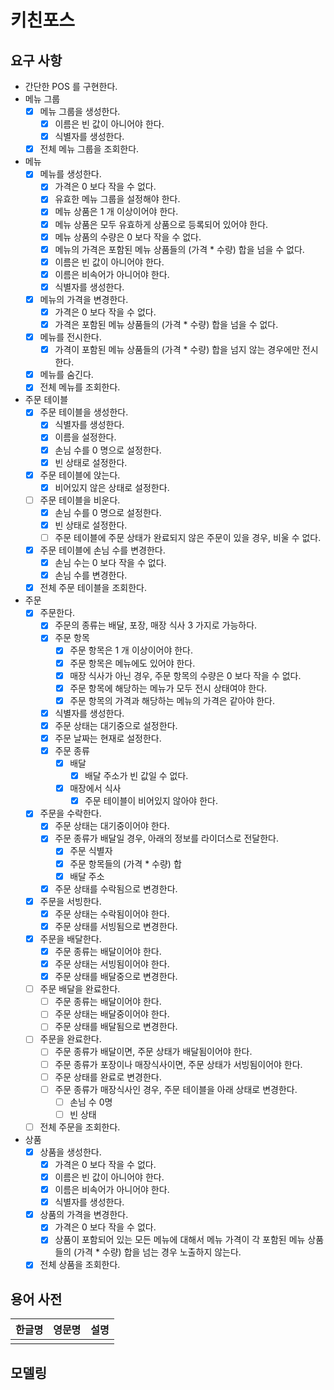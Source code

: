 # 키친포스

## 요구 사항

- 간단한 POS 를 구현한다.
- 메뉴 그룹
    - [x] 메뉴 그룹을 생성한다.
        - [x] 이름은 빈 값이 아니어야 한다.
        - [x] 식별자를 생성한다.
    - [x] 전체 메뉴 그룹을 조회한다.
- 메뉴
    - [x] 메뉴를 생성한다.
        - [x] 가격은 0 보다 작을 수 없다.
        - [x] 유효한 메뉴 그룹을 설정해야 한다.
        - [x] 메뉴 상품은 1 개 이상이어야 한다.
        - [x] 메뉴 상품은 모두 유효하게 상품으로 등록되어 있어야 한다.
        - [x] 메뉴 상품의 수량은 0 보다 작을 수 없다.
        - [x] 메뉴의 가격은 포함된 메뉴 상품들의 (가격 * 수량) 합을 넘을 수 없다.
        - [x] 이름은 빈 값이 아니어야 한다.
        - [x] 이름은 비속어가 아니어야 한다.
        - [x] 식별자를 생성한다.
    - [x] 메뉴의 가격을 변경한다.
        - [x] 가격은 0 보다 작을 수 없다.
        - [x] 가격은 포함된 메뉴 상품들의 (가격 * 수량) 합을 넘을 수 없다.
    - [x] 메뉴를 전시한다.
        - [x] 가격이 포함된 메뉴 상품들의 (가격 * 수량) 합을 넘지 않는 경우에만 전시한다.
    - [x] 메뉴를 숨긴다.
    - [x] 전체 메뉴를 조회한다.
- 주문 테이블
    - [x] 주문 테이블을 생성한다.
        - [x] 식별자를 생성한다.
        - [x] 이름을 설정한다.
        - [x] 손님 수를 0 명으로 설정한다.
        - [x] 빈 상태로 설정한다.
    - [x] 주문 테이블에 앉는다.
        - [x] 비어있지 않은 상태로 설정한다.
    - [ ] 주문 테이블을 비운다.
        - [x] 손님 수를 0 명으로 설정한다.
        - [x] 빈 상태로 설정한다.
        - [ ] 주문 테이블에 주문 상태가 완료되지 않은 주문이 있을 경우, 비울 수 없다. 
    - [x] 주문 테이블에 손님 수를 변경한다.
        - [x] 손님 수는 0 보다 작을 수 없다.
        - [x] 손님 수를 변경한다.
    - [x] 전체 주문 테이블을 조회한다.
- 주문
    - [x] 주문한다.
        - [x] 주문의 종류는 배달, 포장, 매장 식사 3 가지로 가능하다.
        - [x] 주문 항목
            - [x] 주문 항목은 1 개 이상이어야 한다.
            - [x] 주문 항목은 메뉴에도 있어야 한다.
            - [x] 매장 식사가 아닌 경우, 주문 항목의 수량은 0 보다 작을 수 없다.
            - [x] 주문 항목에 해당하는 메뉴가 모두 전시 상태여야 한다.
            - [x] 주문 항목의 가격과 해당하는 메뉴의 가격은 같아야 한다.
        - [x] 식별자를 생성한다.
        - [x] 주문 상태는 대기중으로 설정한다.
        - [x] 주문 날짜는 현재로 설정한다.
        - [x] 주문 종류
            - [x] 배달
                - [x] 배달 주소가 빈 값일 수 없다.
            - [x] 매장에서 식사
                - [x] 주문 테이블이 비어있지 않아야 한다.
    - [x] 주문을 수락한다.
        - [x] 주문 상태는 대기중이어야 한다.
        - [x] 주문 종류가 배달일 경우, 아래의 정보를 라이더스로 전달한다.
            - [x] 주문 식별자
            - [x] 주문 항목들의 (가격 * 수량) 합
            - [x] 배달 주소
        - [x] 주문 상태를 수락됨으로 변경한다.
    - [x] 주문을 서빙한다.
        - [x] 주문 상태는 수락됨이어야 한다.
        - [x] 주문 상태를 서빙됨으로 변경한다.
    - [x] 주문을 배달한다.
        - [x] 주문 종류는 배달이어야 한다.
        - [x] 주문 상태는 서빙됨이어야 한다.
        - [x] 주문 상태를 배달중으로 변경한다.
    - [ ] 주문 배달을 완료한다.
        - [ ] 주문 종류는 배달이어야 한다.
        - [ ] 주문 상태는 배달중이어야 한다.
        - [ ] 주문 상태를 배달됨으로 변경한다.
    - [ ] 주문을 완료한다.
        - [ ] 주문 종류가 배달이면, 주문 상태가 배달됨이어야 한다.
        - [ ] 주문 종류가 포장이나 매장식사이면, 주문 상태가 서빙됨이어야 한다.
        - [ ] 주문 상태를 완료로 변경한다.
        - [ ] 주문 종류가 매장식사인 경우, 주문 테이블을 아래 상태로 변경한다.
            - [ ] 손님 수 0명
            - [ ] 빈 상태
    - [ ] 전체 주문을 조회한다.
- 상품
    - [x] 상품을 생성한다.
        - [x] 가격은 0 보다 작을 수 없다.
        - [x] 이름은 빈 값이 아니어야 한다.
        - [x] 이름은 비속어가 아니어야 한다.
        - [x] 식별자를 생성한다.
    - [x] 상품의 가격을 변경한다.
        - [x] 가격은 0 보다 작을 수 없다.
        - [x] 상품이 포함되어 있는 모든 메뉴에 대해서 메뉴 가격이 각 포함된 메뉴 상품들의 (가격 * 수량) 합을 넘는 경우 노출하지 않는다.
    - [x] 전체 상품을 조회한다.

## 용어 사전

| 한글명 | 영문명 | 설명 |
| --- | --- | --- |
|  |  |  |

## 모델링
